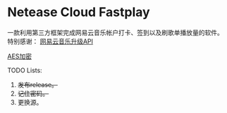 # Netease Cloud Fastplay
一款利用第三方框架完成网易云音乐帐户打卡、签到以及刷歌单播放量的软件。
特别感谢：
[网易云音乐升级API](https://github.com/ZainCheung/netease-cloud-api)

[AES加密](https://github.com/bricke/Qt-AES)

TODO Lists:

1. ~~发布release。~~
2. ~~记住密码。~~
3. 更换源。



